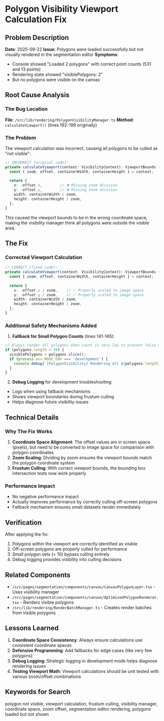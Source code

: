 # Polygon Visibility Viewport Calculation Fix

## Problem Description
**Date**: 2025-09-22
**Issue**: Polygons were loaded successfully but not visually rendered in the segmentation editor
**Symptoms**: 
- Console showed "Loaded 2 polygons" with correct point counts (531 and 13 points)
- Rendering state showed "visiblePolygons: 2"
- But no polygons were visible on the canvas

## Root Cause Analysis

### The Bug Location
**File**: `/src/lib/rendering/PolygonVisibilityManager.ts`
**Method**: `calculateViewport()` (lines 192-199 originally)

### The Problem
The viewport calculation was incorrect, causing all polygons to be culled as "not visible":

```typescript
// INCORRECT (original code):
private calculateViewport(context: VisibilityContext): ViewportBounds {
  const { zoom, offset, containerWidth, containerHeight } = context;
  
  return {
    x: -offset.x,        // ❌ Missing zoom division
    y: -offset.y,        // ❌ Missing zoom division
    width: containerWidth / zoom,
    height: containerHeight / zoom,
  };
}
```

This caused the viewport bounds to be in the wrong coordinate space, making the visibility manager think all polygons were outside the visible area.

## The Fix

### Corrected Viewport Calculation
```typescript
// CORRECT (fixed code):
private calculateViewport(context: VisibilityContext): ViewportBounds {
  const { zoom, offset, containerWidth, containerHeight } = context;
  
  return {
    x: -offset.x / zoom,    // ✅ Properly scaled to image space
    y: -offset.y / zoom,    // ✅ Properly scaled to image space
    width: containerWidth / zoom,
    height: containerHeight / zoom,
  };
}
```

### Additional Safety Mechanisms Added

1. **Fallback for Small Polygon Counts** (lines 141-145):
```typescript
// Always render all polygons when count is very low to prevent false negatives
if (polygons.length < 10) {
  visiblePolygons = polygons.slice();
  if (process.env.NODE_ENV === 'development') {
    console.debug(`[PolygonVisibility] Rendering all ${polygons.length} polygons (small count fallback)`);
  }
}
```

2. **Debug Logging** for development troubleshooting:
- Logs when using fallback mechanisms
- Shows viewport boundaries during frustum culling
- Helps diagnose future visibility issues

## Technical Details

### Why The Fix Works
1. **Coordinate Space Alignment**: The offset values are in screen space (pixels), but need to be converted to image space for comparison with polygon coordinates
2. **Zoom Scaling**: Dividing by zoom ensures the viewport bounds match the polygon coordinate system
3. **Frustum Culling**: With correct viewport bounds, the bounding box intersection tests now work properly

### Performance Impact
- No negative performance impact
- Actually improves performance by correctly culling off-screen polygons
- Fallback mechanism ensures small datasets render immediately

## Verification
After applying the fix:
1. Polygons within the viewport are correctly identified as visible
2. Off-screen polygons are properly culled for performance
3. Small polygon sets (< 10) bypass culling entirely
4. Debug logging provides visibility into culling decisions

## Related Components
- `/src/pages/segmentation/components/canvas/CanvasPolygonLayer.tsx` - Uses visibility manager
- `/src/pages/segmentation/components/canvas/OptimizedPolygonRenderer.tsx` - Renders visible polygons
- `/src/lib/rendering/RenderBatchManager.ts` - Creates render batches from visible polygons

## Lessons Learned
1. **Coordinate Space Consistency**: Always ensure calculations use consistent coordinate spaces
2. **Defensive Programming**: Add fallbacks for edge cases (like very few polygons)
3. **Debug Logging**: Strategic logging in development mode helps diagnose rendering issues
4. **Testing Viewport Math**: Viewport calculations should be unit tested with various zoom/offset combinations

## Keywords for Search
polygon not visible, viewport calculation, frustum culling, visibility manager, coordinate space, zoom offset, segmentation editor rendering, polygons loaded but not shown